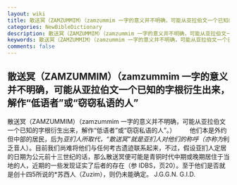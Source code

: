 ```yaml
---
layout: wiki
title: 散送冥（ZAMZUMMIM）（zamzummim 一字的意义并不明确，可能从亚拉伯文一个已知的字根衍生出来，解作“低语者”或“窃窃私语的人”
categories: NewBibleDictionary
description: 散送冥（ZAMZUMMIM）（zamzummim 一字的意义并不明确，可能从亚拉伯文一个已知的字根衍生出来，解作“低语者”或“窃窃私语的人”
keywords: 散送冥（ZAMZUMMIM）（zamzummim 一字的意义并不明确，可能从亚拉伯文一个已知的字根衍生出来，解作“低语者”或“窃窃私语的人”
comments: false
---
```


## 散送冥（ZAMZUMMIM）（zamzummim 一字的意义并不明确，可能从亚拉伯文一个已知的字根衍生出来，解作“低语者”或“窃窃私语的人”



散送冥（ZAMZUMMIM）（zamzummim
一字的意义并不明确，可能从亚拉伯文一个已知的字根衍生出来，解作“低语者”或“窃窃私语的人”。）
　　他们本是外约但中部的居民，后为*亚扪人所取代，“散送冥”就是亚扪人对他们的称呼（亦称为*利乏音人）。目前我们尚难将他们与任何考古遗迹联系起来，不过，假设亚扪人定居的日期为公元前十三世纪的话，那么散送冥便可能是青铜时代中期或晚期居住于当地的人，近期的一些发现证实了后者的存在（参 IDBS，页20）。至于他们是否就是创十四5所说的*苏西人（Zuzim），则仍未能确定。
J.G.G.N.
G.I.D.



